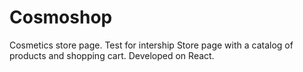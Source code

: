 # Cosmoshop
Cosmetics store page. Test for intership
Store page with a catalog of products and shopping cart. Developed on React.
